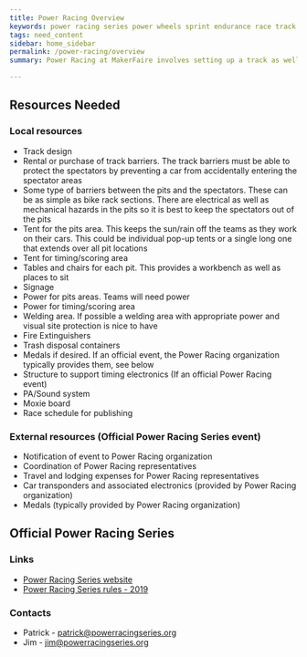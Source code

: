 ```yaml
---
title: Power Racing Overview
keywords: power racing series power wheels sprint endurance race track
tags: need_content
sidebar: home_sidebar
permalink: /power-racing/overview
summary: Power Racing at MakerFaire involves setting up a track as well as the pits. If the event is an official Power Racing event, the Power Racing organization needs to be involved and will also include the timing and associated electronic infrastructure.

---
```


## Resources Needed

### Local resources
* Track design
* Rental or purchase of track barriers. The track barriers must be able to protect the spectators by preventing a car from accidentally entering the spectator areas
* Some type of barriers between the pits and the spectators. These can be as simple as bike rack sections. There are electrical as well as mechanical hazards in the pits so it is best to keep the spectators out of the pits
* Tent for the pits area. This keeps the sun/rain off the teams as they work on their cars. This could be individual pop-up tents or a single long one that extends over all pit locations
* Tent for timing/scoring area
* Tables and chairs for each pit. This provides a workbench as well as places to sit
* Signage
* Power for pits areas. Teams will need power
* Power for timing/scoring area
* Welding area. If possible a welding area with appropriate power and visual site protection is nice to have
* Fire Extinguishers
* Trash disposal containers
* Medals if desired. If an official event, the Power Racing organization typically provides them, see below
* Structure to support timing electronics (If an official Power Racing event)
* PA/Sound system
* Moxie board
* Race schedule for publishing


### External resources (Official Power Racing Series event)
* Notification of event to Power Racing organization
* Coordination of Power Racing representatives
* Travel and lodging expenses for Power Racing representatives
* Car transponders and associated electronics (provided by Power Racing organization)
* Medals (typically provided by Power Racing organization)

## Official Power Racing Series

### Links
* [Power Racing Series website](http://www.powerracingseries.org/)
* [Power Racing Series rules - 2019](http://www.powerracingseries.org/assets/2019-PRS-Rules-for-the-Terminally-Humorless.pdf)


### Contacts
* Patrick - patrick@powerracingseries.org
* Jim - jim@powerracingseries.org
